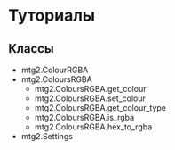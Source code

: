 # Туториалы
## Классы
- mtg2.ColourRGBA
- mtg2.ColoursRGBA
    - mtg2.ColoursRGBA.get_colour
    - mtg2.ColoursRGBA.set_colour
    - mtg2.ColoursRGBA.get_colour_type
    - mtg2.ColoursRGBA.is_rgba
    - mtg2.ColoursRGBA.hex_to_rgba
- mtg2.Settings